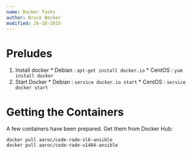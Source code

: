 ```yaml
---
name: Docker Tasks
author: Bruce Becker
modified: 26-10-2015
---
```



# Preludes


  1. Install docker
    * Debian : `apt-get install docker.io`
    * CentOS : `yum install docker`
  1. Start Docker
    * Debian : `service docker.io start`
    * CentOS : `service docker start`

# Getting the Containers

A few containers have been prepared. Get them from Docker Hub:

```
docker pull aaroc/code-rade-sl6-ansible
docker pull aaroc/code-rade-u1404-ansible
```
